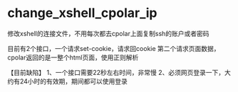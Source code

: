 # change_xshell_cpolar_ip
修改xshell的连接文件，不用每次都去cpolar上面复制ssh的账户或者密码


目前有2个接口，一个请求set-cookie，请求回cookie
第二个请求页面数据，cpolar返回的是一整个html页面，使用正则解析


【目前缺陷】
1、一个接口需要22秒左右时间，非常慢
2、必须网页登录一下，大约有24小时的有效期，期间都可以使用登录
